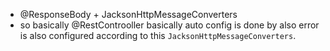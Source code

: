 
- @ResponseBody + JacksonHttpMessageConverters
- so basically @RestControoller basically  auto config is done by  also error is also configured according to this `JacksonHttpMessageConverters`.


